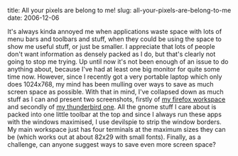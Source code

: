 title: All your pixels are belong to me!
slug: all-your-pixels-are-belong-to-me
date: 2006-12-06


It's always kinda annoyed me when applications waste space with lots of menu bars and toolbars and stuff, when they could be using the space to show me useful stuff, or just be smaller.
I appreciate that lots of people don't want information as densely packed as I do, but that's clearly not going to stop me trying. Up until now it's not been enough of an issue to do anything about, because I've had at least one big monitor for quite some time now.
However, since I recently got a very portable laptop which only does 1024x768, my mind has been mulling over ways to save as much screen space as possible.
With that in mind, I've collapsed down as much stuff as I can and present two screenshots, firstly of [my firefox workspace](http://www.pointlessrubbish.net/waishou-2006-12-06-firefox.png) and secondly of [my thunderbird one](http://www.pointlessrubbish.net/waishou-2006-12-06-thunderbird.png). All the gnome stuff I care about is packed into one little toolbar at the top and since I always run these apps with the windows maximised, I use devilspie to strip the window borders. My main workspace just has four terminals at the maximum sizes they can be (which works out at about 82x29 with small fonts).
Finally, as a challenge, can anyone suggest ways to save even more screen space?
